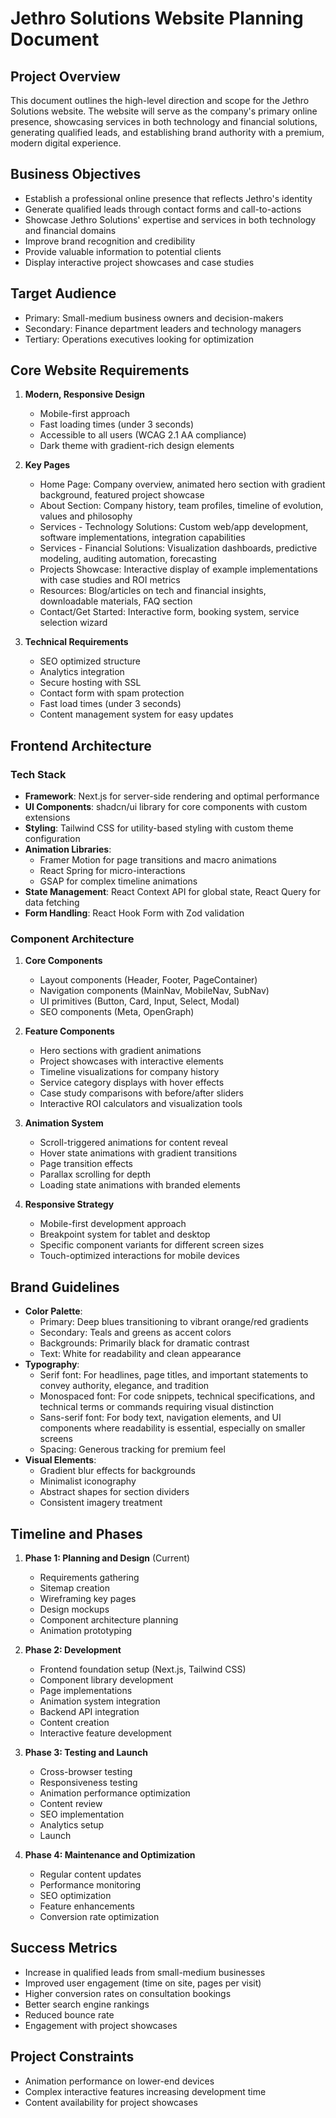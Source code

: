 # Jethro Solutions Website Planning Document

## Project Overview
This document outlines the high-level direction and scope for the Jethro Solutions website. The website will serve as the company's primary online presence, showcasing services in both technology and financial solutions, generating qualified leads, and establishing brand authority with a premium, modern digital experience.

## Business Objectives
- Establish a professional online presence that reflects Jethro's identity
- Generate qualified leads through contact forms and call-to-actions
- Showcase Jethro Solutions' expertise and services in both technology and financial domains
- Improve brand recognition and credibility
- Provide valuable information to potential clients
- Display interactive project showcases and case studies

## Target Audience
- Primary: Small-medium business owners and decision-makers
- Secondary: Finance department leaders and technology managers
- Tertiary: Operations executives looking for optimization

## Core Website Requirements
1. **Modern, Responsive Design**
   - Mobile-first approach
   - Fast loading times (under 3 seconds)
   - Accessible to all users (WCAG 2.1 AA compliance)
   - Dark theme with gradient-rich design elements

2. **Key Pages**
   - Home Page: Company overview, animated hero section with gradient background, featured project showcase
   - About Section: Company history, team profiles, timeline of evolution, values and philosophy
   - Services - Technology Solutions: Custom web/app development, software implementations, integration capabilities
   - Services - Financial Solutions: Visualization dashboards, predictive modeling, auditing automation, forecasting
   - Projects Showcase: Interactive display of example implementations with case studies and ROI metrics
   - Resources: Blog/articles on tech and financial insights, downloadable materials, FAQ section
   - Contact/Get Started: Interactive form, booking system, service selection wizard

3. **Technical Requirements**
   - SEO optimized structure
   - Analytics integration
   - Secure hosting with SSL
   - Contact form with spam protection
   - Fast load times (under 3 seconds)
   - Content management system for easy updates

## Frontend Architecture

### Tech Stack
- **Framework**: Next.js for server-side rendering and optimal performance
- **UI Components**: shadcn/ui library for core components with custom extensions
- **Styling**: Tailwind CSS for utility-based styling with custom theme configuration
- **Animation Libraries**: 
  - Framer Motion for page transitions and macro animations
  - React Spring for micro-interactions
  - GSAP for complex timeline animations
- **State Management**: React Context API for global state, React Query for data fetching
- **Form Handling**: React Hook Form with Zod validation

### Component Architecture
1. **Core Components**
   - Layout components (Header, Footer, PageContainer)
   - Navigation components (MainNav, MobileNav, SubNav)
   - UI primitives (Button, Card, Input, Select, Modal)
   - SEO components (Meta, OpenGraph)

2. **Feature Components**
   - Hero sections with gradient animations
   - Project showcases with interactive elements
   - Timeline visualizations for company history
   - Service category displays with hover effects
   - Case study comparisons with before/after sliders
   - Interactive ROI calculators and visualization tools

3. **Animation System**
   - Scroll-triggered animations for content reveal
   - Hover state animations with gradient transitions
   - Page transition effects
   - Parallax scrolling for depth
   - Loading state animations with branded elements

4. **Responsive Strategy**
   - Mobile-first development approach
   - Breakpoint system for tablet and desktop
   - Specific component variants for different screen sizes
   - Touch-optimized interactions for mobile devices

## Brand Guidelines
- **Color Palette**:
  - Primary: Deep blues transitioning to vibrant orange/red gradients
  - Secondary: Teals and greens as accent colors
  - Backgrounds: Primarily black for dramatic contrast
  - Text: White for readability and clean appearance
- **Typography**:
  - Serif font: For headlines, page titles, and important statements to convey authority, elegance, and tradition
  - Monospaced font: For code snippets, technical specifications, and technical terms or commands requiring visual distinction
  - Sans-serif font: For body text, navigation elements, and UI components where readability is essential, especially on smaller screens
  - Spacing: Generous tracking for premium feel
- **Visual Elements**:
  - Gradient blur effects for backgrounds
  - Minimalist iconography
  - Abstract shapes for section dividers
  - Consistent imagery treatment

## Timeline and Phases
1. **Phase 1: Planning and Design** (Current)
   - Requirements gathering
   - Sitemap creation
   - Wireframing key pages
   - Design mockups
   - Component architecture planning
   - Animation prototyping

2. **Phase 2: Development**
   - Frontend foundation setup (Next.js, Tailwind CSS)
   - Component library development
   - Page implementations
   - Animation system integration
   - Backend API integration
   - Content creation
   - Interactive feature development

3. **Phase 3: Testing and Launch**
   - Cross-browser testing
   - Responsiveness testing
   - Animation performance optimization
   - Content review
   - SEO implementation
   - Analytics setup
   - Launch

4. **Phase 4: Maintenance and Optimization**
   - Regular content updates
   - Performance monitoring
   - SEO optimization
   - Feature enhancements
   - Conversion rate optimization

## Success Metrics
- Increase in qualified leads from small-medium businesses
- Improved user engagement (time on site, pages per visit)
- Higher conversion rates on consultation bookings
- Better search engine rankings
- Reduced bounce rate
- Engagement with project showcases

## Project Constraints
- Animation performance on lower-end devices
- Complex interactive features increasing development time
- Content availability for project showcases
